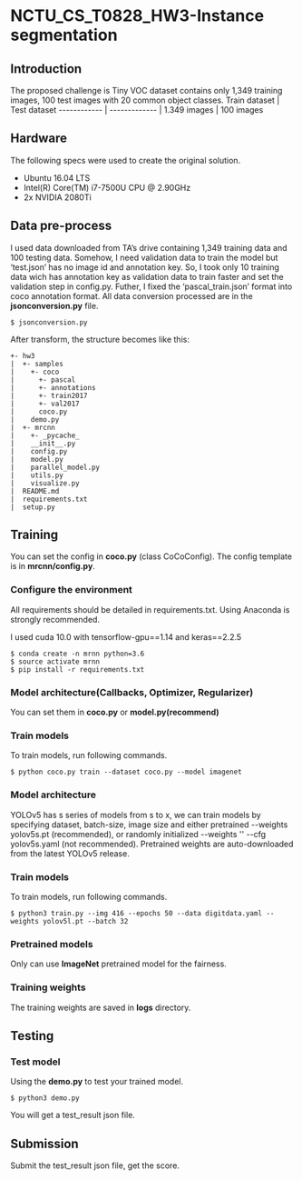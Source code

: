 # NCTU_CS_T0828_HW3-Instance segmentation
## Introduction
The proposed challenge is Tiny VOC dataset contains only 1,349 training images, 100 test images with 20 common object classes.
Train dataset | Test dataset
------------ | ------------- |
1.349 images | 100 images
## Hardware
The following specs were used to create the original solution.
- Ubuntu 16.04 LTS
- Intel(R) Core(TM) i7-7500U CPU @ 2.90GHz
- 2x NVIDIA 2080Ti
## Data pre-process
I used data downloaded from TA’s drive containing 1,349 training data and 100 testing data. Somehow, I need validation data to train the model but ‘test.json’ has no image id and annotation key. So, I took only 10 training data wich has annotation key as validation data to train faster and set the validation step in config.py. Futher, I fixed the ‘pascal_train.json’ format into coco annotation format. All data conversion processed are in the **jsonconversion.py** file.
 ```
 $ jsonconversion.py
 ```
After transform, the structure becomes like this:
```
+- hw3
|  +- samples
|    +- coco 
|      +- pascal
|      +- annotations
|      +- train2017
|      +- val2017
|      coco.py
|    demo.py
|  +- mrcnn
|    +- _pycache_
|    __init__.py 
|    config.py
|    model.py  	 
|    parallel_model.py
|    utils.py
|    visualize.py
|  README.md
|  requirements.txt
|  setup.py
```

## Training
You can set the config in **coco.py** (class CoCoConfig). The config template is in **mrcnn/config.py**.
### Configure the environment
All requirements should be detailed in requirements.txt. Using Anaconda is strongly recommended.

I used cuda 10.0 with tensorflow-gpu==1.14 and keras==2.2.5
```
$ conda create -n mrnn python=3.6
$ source activate mrnn
$ pip install -r requirements.txt
```
### Model architecture(Callbacks, Optimizer, Regularizer)
You can set them in **coco.py** or **model.py(recommend)**
### Train models
To train models, run following commands.
```
$ python coco.py train --dataset coco.py --model imagenet
```
### Model architecture
YOLOv5 has s series of models from s to x, we can train models by specifying dataset, batch-size, image size and either pretrained --weights yolov5s.pt (recommended), or randomly initialized --weights '' --cfg yolov5s.yaml (not recommended). Pretrained weights are auto-downloaded from the latest YOLOv5 release.
### Train models
To train models, run following commands.
```
$ python3 train.py --img 416 --epochs 50 --data digitdata.yaml --weights yolov5l.pt --batch 32
```
### Pretrained models
Only can use **ImageNet** pretrained model for the fairness.
### Training weights
The training weights are saved in **logs** directory.
## Testing
### Test model
Using the **demo.py** to test your trained model.
```
$ python3 demo.py
```
You will get a test_result json file.
## Submission
Submit the test_result json file, get the score.
